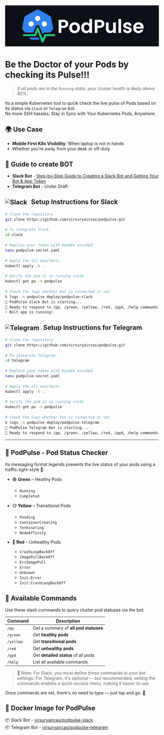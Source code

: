 <p align="center">
  <img src="https://github.com/virsuryaircas/podpulse/blob/main/pp-github-cover.png?raw=true" alt="PodPulse GitHub Cover"/>
</p>

# Be the Doctor of your Pods by checking its Pulse!!!

> *If all pods are in the `Running` state, your cluster health is likely above 80%.*

Its a simple Kubernetes tool to qucik check the live pulse of Pods based on its status via  `Slack` or `Telegram` bot.<br>
No more SSH hassles. Stay in Sync with Your Kubernetes Pods, Anywhere.

## 🌍 Use Case

- **Mobile First K8s Visibility**: When laptop is not in hands
-  Whether you're away from your desk or off-duty

## 🤖 Guide to create BOT

- <strong>Slack Bot</strong> - <a href="https://virsuryaircas.hashnode.dev/create-slack-bot-get-bot-app-token" target="_blank">Step-by-Step Guide to Creating a Slack Bot and Getting Your Bot & App Token</a>
- **Telegram Bot** - Under Draft

<h2><img src="https://www.svgrepo.com/download/303320/slack-new-logo-logo.svg" alt="Slack" width="20" style="vertical-align:middle; margin-right:8px;" /> Setup Instructions for Slack</h2>

```bash
# Clone the repository
git clone https://github.com/virsuryaircas/podpulse.git

# To integrate Slack
cd slack

# Replace your token with base64 encoded
nano podpulse-secret.yaml

# Apply the all manifests
kubectl apply -k .

# Verify the pod is in running state
kubectl get po -n podpulse

# Check the logs whether bot is connected or not
k logs -n podpulse deploy/podpulse-slack
🤖 PodPulse Slack Bot is starting...
💬 Ready to respond to /pp, /green, /yellow, /red, /ppd, /help commands!
⚡️ Bolt app is running!
```
<h2><img src="https://upload.wikimedia.org/wikipedia/commons/8/83/Telegram_2019_Logo.svg" alt="Telegram" width="20" style="vertical-align:middle; margin-right:8px;" /> Setup Instructions for Telegram</h2>

```bash
# Clone the repository
git clone https://github.com/virsuryaircas/podpulse.git

# To integrate Telegram
cd telegram

# Replace your token with base64 encoded
nano podpulse-secret.yaml

# Apply the all manifests
kubectl apply -k .

# Verify the pod is in running state
kubectl get po -n podpulse

# Check the logs whether bot is connected or not
k logs -n podpulse deploy/podpulse-telegram
🤖 PodPulse Telegram Bot is starting...
💬 Ready to respond to /pp, /green, /yellow, /red, /ppd, /help commands!
```
---

## 📡 PodPulse - Pod Status Checker

Its messaging format legends presents the live status of your pods using a traffic-light-style 🚥:

- 🟢 **Green** – Healthy Pods  
  - `Running`  
  - `Completed`

- 🟡 **Yellow** – Transitional Pods
  - `Pending`  
  - `ContainerCreating`  
  - `Terminating`  
  - `NodeAffinity`

- 🔴 **Red** – Unhealthy Pods  
  - `CrashLoopBackOff`
  - `ImagePullBackOff`
  - `ErrImagePull`
  - `Error`
  - `Unknown`
  - `Init:Error`
  - `Init:CrashLoopBackOff`


## 📘 Available Commands

Use these slash commands to query cluster pod statuses via the bot:

| Command   | Description |
|-----------|-------------|
| `/pp`     | Get a summary of **all pod statuses** |
| `/green`  | Get **healthy pods**  |
| `/yellow` | Get **transitional pods**  |
| `/red`    | Get **unhealthy pods**  |
| `/ppd`    | Get **detailed status** of all pods |
| `/help`   | List all available commands |

> 💬 Note:
For Slack, you must define these commands in your bot settings.
For Telegram, it's optional — but recommended, setting the commands enables a quick-access menu, making it easier to use.

Once commands are set, there's no need to type — just tap and go. 🚀

## 🐳 Docker Image for PodPulse
📦 Slack Bot - <a href="https://hub.docker.com/r/virsuryaircas/podpulse-slack" target="_blank">virsuryaircas/podpulse-slack</a> <br>
📦 Telegram Bot - <a href="https://hub.docker.com/r/virsuryaircas/podpulse-telegram" target="_blank">virsuryaircas/podpulse-telegram</a>

